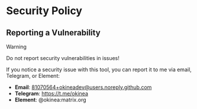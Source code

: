# Security Policy

## Reporting a Vulnerability

> [!WARNING]
> Do not report security vulnerabilities in issues!

If you notice a security issue with this tool, you can report it to me via email, Telegram, or Element:

- **Email**: 81070564+okineadev@users.noreply.github.com
- **Telegram**: https://t.me/okinea
- **Element**: @okinea:matrix.org
